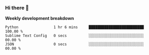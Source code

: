 ### Hi there 👋


**Weekly development breakdown**

<!--START_SECTION:waka-->
```text
Python                1 hr 6 mins     █████████████████████████   100.00 % 
Sublime Text Config   0 secs          ░░░░░░░░░░░░░░░░░░░░░░░░░   00.00 % 
JSON                  0 secs          ░░░░░░░░░░░░░░░░░░░░░░░░░   00.00 %
```
<!--END_SECTION:waka-->
